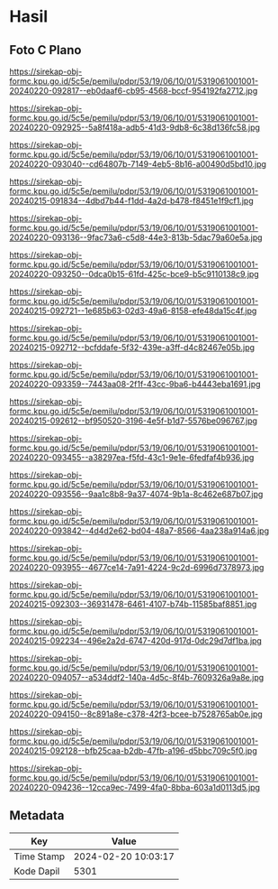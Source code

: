 # Hasil

## Foto C Plano

https://sirekap-obj-formc.kpu.go.id/5c5e/pemilu/pdpr/53/19/06/10/01/5319061001001-20240220-092817--eb0daaf6-cb95-4568-bccf-954192fa2712.jpg

https://sirekap-obj-formc.kpu.go.id/5c5e/pemilu/pdpr/53/19/06/10/01/5319061001001-20240220-092925--5a8f418a-adb5-41d3-9db8-6c38d136fc58.jpg

https://sirekap-obj-formc.kpu.go.id/5c5e/pemilu/pdpr/53/19/06/10/01/5319061001001-20240220-093040--cd64807b-7149-4eb5-8b16-a00490d5bd10.jpg

https://sirekap-obj-formc.kpu.go.id/5c5e/pemilu/pdpr/53/19/06/10/01/5319061001001-20240215-091834--4dbd7b44-f1dd-4a2d-b478-f8451e1f9cf1.jpg

https://sirekap-obj-formc.kpu.go.id/5c5e/pemilu/pdpr/53/19/06/10/01/5319061001001-20240220-093136--9fac73a6-c5d8-44e3-813b-5dac79a60e5a.jpg

https://sirekap-obj-formc.kpu.go.id/5c5e/pemilu/pdpr/53/19/06/10/01/5319061001001-20240220-093250--0dca0b15-61fd-425c-bce9-b5c9110138c9.jpg

https://sirekap-obj-formc.kpu.go.id/5c5e/pemilu/pdpr/53/19/06/10/01/5319061001001-20240215-092721--1e685b63-02d3-49a6-8158-efe48da15c4f.jpg

https://sirekap-obj-formc.kpu.go.id/5c5e/pemilu/pdpr/53/19/06/10/01/5319061001001-20240215-092712--bcfddafe-5f32-439e-a3ff-d4c82467e05b.jpg

https://sirekap-obj-formc.kpu.go.id/5c5e/pemilu/pdpr/53/19/06/10/01/5319061001001-20240220-093359--7443aa08-2f1f-43cc-9ba6-b4443eba1691.jpg

https://sirekap-obj-formc.kpu.go.id/5c5e/pemilu/pdpr/53/19/06/10/01/5319061001001-20240215-092612--bf950520-3196-4e5f-b1d7-5576be096767.jpg

https://sirekap-obj-formc.kpu.go.id/5c5e/pemilu/pdpr/53/19/06/10/01/5319061001001-20240220-093455--a38297ea-f5fd-43c1-9e1e-6fedfaf4b936.jpg

https://sirekap-obj-formc.kpu.go.id/5c5e/pemilu/pdpr/53/19/06/10/01/5319061001001-20240220-093556--9aa1c8b8-9a37-4074-9b1a-8c462e687b07.jpg

https://sirekap-obj-formc.kpu.go.id/5c5e/pemilu/pdpr/53/19/06/10/01/5319061001001-20240220-093842--4d4d2e62-bd04-48a7-8566-4aa238a914a6.jpg

https://sirekap-obj-formc.kpu.go.id/5c5e/pemilu/pdpr/53/19/06/10/01/5319061001001-20240220-093955--4677ce14-7a91-4224-9c2d-6996d7378973.jpg

https://sirekap-obj-formc.kpu.go.id/5c5e/pemilu/pdpr/53/19/06/10/01/5319061001001-20240215-092303--36931478-6461-4107-b74b-11585baf8851.jpg

https://sirekap-obj-formc.kpu.go.id/5c5e/pemilu/pdpr/53/19/06/10/01/5319061001001-20240215-092234--496e2a2d-6747-420d-917d-0dc29d7df1ba.jpg

https://sirekap-obj-formc.kpu.go.id/5c5e/pemilu/pdpr/53/19/06/10/01/5319061001001-20240220-094057--a534ddf2-140a-4d5c-8f4b-7609326a9a8e.jpg

https://sirekap-obj-formc.kpu.go.id/5c5e/pemilu/pdpr/53/19/06/10/01/5319061001001-20240220-094150--8c891a8e-c378-42f3-bcee-b7528765ab0e.jpg

https://sirekap-obj-formc.kpu.go.id/5c5e/pemilu/pdpr/53/19/06/10/01/5319061001001-20240215-092128--bfb25caa-b2db-47fb-a196-d5bbc709c5f0.jpg

https://sirekap-obj-formc.kpu.go.id/5c5e/pemilu/pdpr/53/19/06/10/01/5319061001001-20240220-094236--12cca9ec-7499-4fa0-8bba-603a1d0113d5.jpg


## Metadata

| Key        | Value               |
| ---------- | ------------------- |
| Time Stamp | 2024-02-20 10:03:17 |
| Kode Dapil | 5301                |




